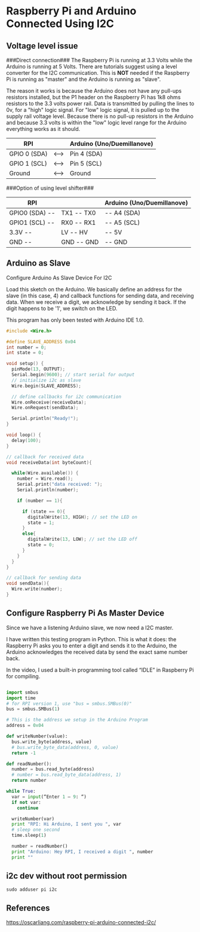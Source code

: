 Raspberry Pi and Arduino Connected Using I2C
============================================

Voltage level issue
-------------------
###Direct connection###
The Raspberry Pi is running at 3.3 Volts while the Arduino is running at 5 Volts. 
There are tutorials suggest using a level converter for the I2C communication. 
This is **NOT** needed if the Raspberry Pi is running as "master" and the Arduino is running as "slave".

The reason it works is because the Arduino does not have any pull-ups resistors installed, 
but the P1 header on the Raspberry Pi has 1k8 ohms resistors to the 3.3 volts power rail. 
Data is transmitted by pulling the lines to 0v, for a "high" logic signal. 
For "low" logic signal, it is pulled up to the supply rail voltage level. 
Because there is no pull-up resistors in the Arduino and because 3.3 volts is within the 
"low" logic level range for the Arduino everything works as it should.

RPI          |    | Arduino (Uno/Duemillanove)
-------------|----|-------------------------
GPIO 0 (SDA) |<-->| Pin 4 (SDA)
GPIO 1 (SCL) |<-->| Pin 5 (SCL)
Ground       |<-->| Ground

###Option of using level shifter###

RPI            |             |Arduino (Uno/Duemillanove)
---------------|-------------|--------------
GPIO0 (SDA) -- | TX1  -- TX0 | -- A4 (SDA)
GPIO1 (SCL) -- | RX0  -- RX1 | -- A5 (SCL)
3.3V        -- | LV   -- HV  | -- 5V
GND         -- | GND  -- GND | -- GND

Arduino as Slave
----------------

Configure Arduino As Slave Device For I2C

Load this sketch on the Arduino. We basically define an address for the slave (in this case, 4)
and callback functions for sending data, and receiving data. When we receive a digit, 
we acknowledge by sending it back. If the digit happens to be '1', we switch on the LED.

This program has only been tested with Arduino IDE 1.0.

```cpp
#include <Wire.h>

#define SLAVE_ADDRESS 0x04
int number = 0;
int state = 0;

void setup() {
  pinMode(13, OUTPUT);
  Serial.begin(9600); // start serial for output
  // initialize i2c as slave
  Wire.begin(SLAVE_ADDRESS);

  // define callbacks for i2c communication
  Wire.onReceive(receiveData);
  Wire.onRequest(sendData);

  Serial.println("Ready!");
}

void loop() {
  delay(100);
}

// callback for received data
void receiveData(int byteCount){

  while(Wire.available()) {
    number = Wire.read();
    Serial.print("data received: ");
    Serial.println(number);

    if (number == 1){

      if (state == 0){
        digitalWrite(13, HIGH); // set the LED on
        state = 1;
      }
      else{
        digitalWrite(13, LOW); // set the LED off
        state = 0;
      }
    }
  }
}

// callback for sending data
void sendData(){
  Wire.write(number);
}
```

Configure Raspberry Pi As Master Device
---------------------------------------

Since we have a listening Arduino slave, we now need a I2C master.

I have written this testing program in Python. This is what it does:
the Raspberry Pi asks you to enter a digit and sends it to the Arduino, 
the Arduino acknowledges the received data by send the exact same number back.

In the video, I used a built-in programming tool called “IDLE” in Raspberry Pi for compiling.

```python

import smbus
import time
# for RPI version 1, use "bus = smbus.SMBus(0)"
bus = smbus.SMBus(1)

# This is the address we setup in the Arduino Program
address = 0x04

def writeNumber(value):
  bus.write_byte(address, value)
  # bus.write_byte_data(address, 0, value)
  return -1

def readNumber():
  number = bus.read_byte(address)
  # number = bus.read_byte_data(address, 1)
  return number

while True:
  var = input(“Enter 1 – 9: “)
  if not var:
    continue

  writeNumber(var)
  print "RPI: Hi Arduino, I sent you ", var
  # sleep one second
  time.sleep(1)

  number = readNumber()
  print "Arduino: Hey RPI, I received a digit ", number
  print ""
```

i2c dev without root permission
----
`sudo adduser pi i2c`

References
----------
https://oscarliang.com/raspberry-pi-arduino-connected-i2c/
